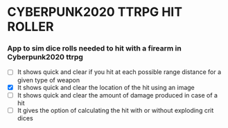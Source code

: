 # CYBERPUNK2020 TTRPG HIT ROLLER

### App to sim dice rolls needed to hit with a firearm in Cyberpunk2020 ttrpg

- [ ] It shows quick and clear if you hit at each possible range distance for a given type of weapon
- [x] It shows quick and clear the location of the hit using an image
- [ ] It shows quick and clear the amount of damage produced in case of a hit
- [ ] It gives the option of calculating the hit with or without exploding crit dices
